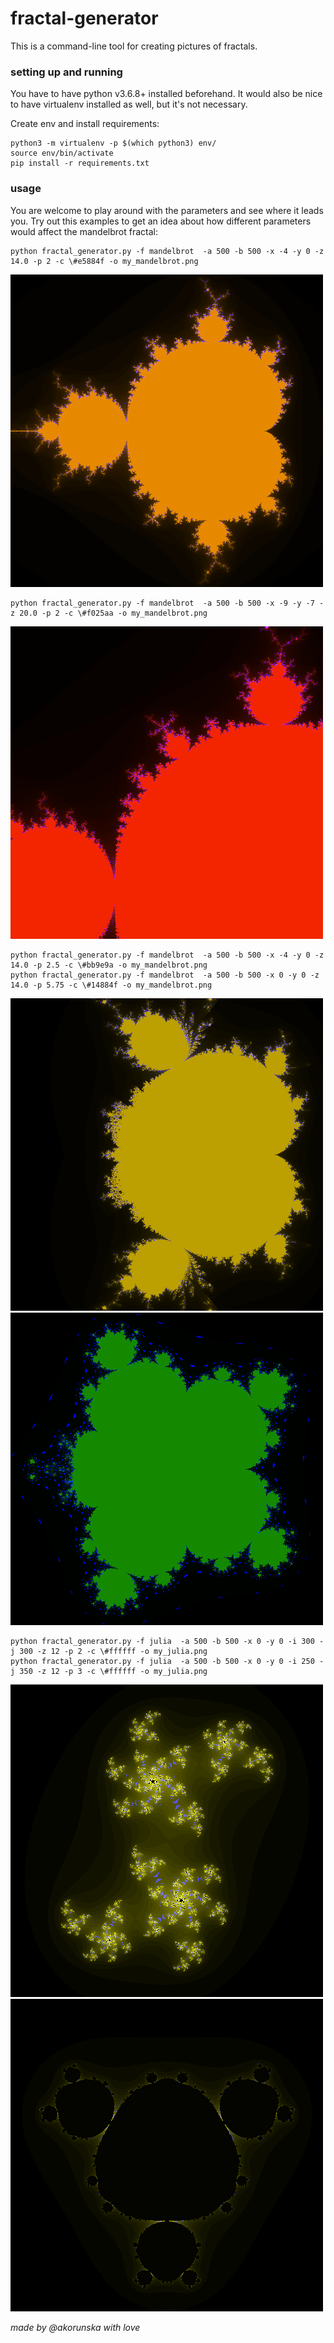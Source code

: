 # fractal-generator

This is a command-line tool for creating pictures of fractals.

### setting up and running
You have to have python v3.6.8+ installed beforehand.
It would also be nice to have virtualenv installed as well, but it's not necessary.

Create env and install requirements:
```
python3 -m virtualenv -p $(which python3) env/
source env/bin/activate
pip install -r requirements.txt
```

### usage

You are welcome to play around with the parameters and see where it leads you.
Try out this examples to get an idea about how different parameters would affect the mandelbrot fractal:

```
python fractal_generator.py -f mandelbrot  -a 500 -b 500 -x -4 -y 0 -z 14.0 -p 2 -c \#e5884f -o my_mandelbrot.png
```
![The basic mandelbrot](examples/mandelbrot_basic.png)

```
python fractal_generator.py -f mandelbrot  -a 500 -b 500 -x -9 -y -7 -z 20.0 -p 2 -c \#f025aa -o my_mandelbrot.png
```
![Zooming example](examples/mandelbrot_zoom.png)

```
python fractal_generator.py -f mandelbrot  -a 500 -b 500 -x -4 -y 0 -z 14.0 -p 2.5 -c \#bb9e9a -o my_mandelbrot.png
python fractal_generator.py -f mandelbrot  -a 500 -b 500 -x 0 -y 0 -z 14.0 -p 5.75 -c \#14884f -o my_mandelbrot.png
```
![Power 2.5 exapmle](examples/mandelbrot_power_2_5.png)
![Power 5.75 example](examples/mandelbrot_power_5_75.png)

```
python fractal_generator.py -f julia  -a 500 -b 500 -x 0 -y 0 -i 300 -j 300 -z 12 -p 2 -c \#ffffff -o my_julia.png
python fractal_generator.py -f julia  -a 500 -b 500 -x 0 -y 0 -i 250 -j 350 -z 12 -p 3 -c \#ffffff -o my_julia.png
```
![Basic julias example](examples/julia_basic.png)
![Julia power 3](examples/julia_power_3.png)

_made by @akorunska with love_